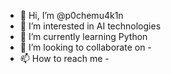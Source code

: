 - 👋 Hi, I’m @p0chemu4k1n
- 👀 I’m interested in AI technologies
- 🌱 I’m currently learning Python
- 💞️ I’m looking to collaborate on -
- 📫 How to reach me -

<!---
p0chemu4k1n/p0chemu4k1n is a ✨ special ✨ repository because its `README.md` (this file) appears on your GitHub profile.
You can click the Preview link to take a look at your changes.
--->

